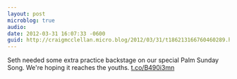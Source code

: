 ```yaml
---
layout: post
microblog: true
audio: 
date: 2012-03-31 16:07:33 -0600
guid: http://craigmcclellan.micro.blog/2012/03/31/t186213166760460289.html
---
```

Seth needed some extra practice backstage on our special Palm Sunday Song. We're hoping it reaches the youths. [t.co/B490i3mn](http://t.co/B490i3mn)
